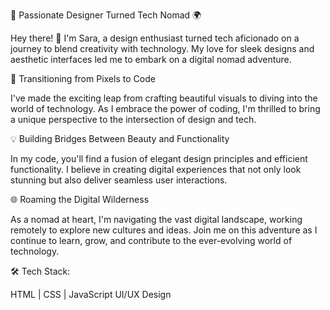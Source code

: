 

🎨 Passionate Designer Turned Tech Nomad 🌍

Hey there! 👋 I'm Sara, a design enthusiast turned tech aficionado on a journey to blend creativity with technology. My love for sleek designs and aesthetic interfaces led me to embark on a digital nomad adventure.

🚀 Transitioning from Pixels to Code

I've made the exciting leap from crafting beautiful visuals to diving into the world of technology. As I embrace the power of coding, I'm thrilled to bring a unique perspective to the intersection of design and tech.

💡 Building Bridges Between Beauty and Functionality

In my code, you'll find a fusion of elegant design principles and efficient functionality. I believe in creating digital experiences that not only look stunning but also deliver seamless user interactions.

🌐 Roaming the Digital Wilderness

As a nomad at heart, I'm navigating the vast digital landscape, working remotely to explore new cultures and ideas. Join me on this adventure as I continue to learn, grow, and contribute to the ever-evolving world of technology.

🛠️ Tech Stack:

HTML | CSS | JavaScript
UI/UX Design
